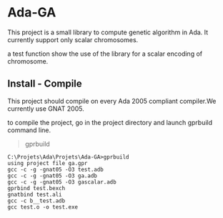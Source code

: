 Ada-GA
======

This project is a small library to compute genetic algorithm in Ada. It currently support only scalar chromosomes.

a test function show the use of the library for a scalar encoding of chromosome.

## Install - Compile ##

This project should compile on every Ada 2005 compliant compiler.We currently use GNAT 2005.

to compile the project, go in the project directory and launch gprbuild command line.

> gprbuild

    C:\Projets\Ada\Projets\Ada-GA>gprbuild
    using project file ga.gpr
    gcc -c -g -gnat05 -O3 test.adb
    gcc -c -g -gnat05 -O3 ga.adb
    gcc -c -g -gnat05 -O3 gascalar.adb
    gprbind test.bexch
    gnatbind test.ali
    gcc -c b__test.adb
    gcc test.o -o test.exe
    

